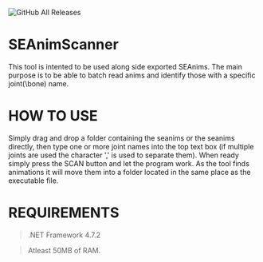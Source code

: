 ![GitHub All Releases](https://img.shields.io/github/downloads/RealPlanet/SEAnim-Scanner/total)
# SEAnimScanner

This tool is intented to be used along side exported SEAnims. The main purpose is to be able to batch read anims and identify those with a specific joint(\bone) name.



# HOW TO USE
Simply drag and drop a folder containing the seanims or the seanims directly, then type one or more joint names into the top text box (if multiple joints are used the character ',' is used to separate them). When ready simply press the SCAN button and let the program work. As the tool finds animations it will move them into a folder located in the same place as the executable file.

# REQUIREMENTS
 > .NET Framework 4.7.2
 
 > Atleast 50MB of RAM.

